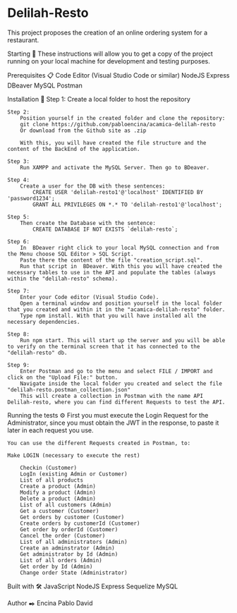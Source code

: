 # Delilah-Resto
This project proposes the creation of an online ordering system for a restaurant.

Starting  🚀
These instructions will allow you to get a copy of the project running on your local machine for development and testing purposes.

Prerequisites 📋
    Code Editor (Visual Studio Code or similar)
    NodeJS
    Express
    DBeaver
    MySQL
    Postman

Installation 🔧
    Step 1:
        Create a local folder to host the repository

    Step 2:
        Position yourself in the created folder and clone the repository:
        git clone https://github.com/pabloencina/acamica-delilah-resto
        Or download from the Github site as .zip

        With this, you will have created the file structure and the content of the BackEnd of the application.

    Step 3:
        Run XAMPP and activate the MySQL Server. Then go to BDeaver.
    
    Step 4:
        Create a user for the DB with these sentences:
            CREATE USER 'delilah-resto1'@'localhost' IDENTIFIED BY 'password1234';
            GRANT ALL PRIVILEGES ON *.* TO 'delilah-resto1'@'localhost';

    Step 5:
        Then create the Database with the sentence:
            CREATE DATABASE IF NOT EXISTS `delilah-resto`;

    Step 6:
        In  BDeaver right click to your local MySQL connection and from the Menu choose SQL Editor > SQL Script.
        Paste there the content of the file "creation_script.sql".
        Run that script in  BDeaver. With this you will have created the necessary tables to use in the API and populate the tables (always within the "delilah-resto" schema).

    Step 7:
        Enter your Code editor (Visual Studio Code).
        Open a terminal window and position yourself in the local folder that you created and within it in the "acamica-delilah-resto" folder.
        Type npm install. With that you will have installed all the necessary dependencies.

    Step 8:
        Run npm start. This will start up the server and you will be able to verify on the terminal screen that it has connected to the "delilah-resto" db.

    Step 9:
        Enter Postman and go to the menu and select FILE / IMPORT and click on the "Upload File:" button.
        Navigate inside the local folder you created and select the file "delilah-resto.postman_collection.json"
        This will create a collection in Postman with the name API Delilah-resto, where you can find different Requests to test the API.

Running the tests ⚙️
    First you must execute the Login Request for the Administrator, since you must obtain the JWT in the response, to paste it later in each request you use.

    You can use the different Requests created in Postman, to:

    Make LOGIN (necessary to execute the rest)

        Checkin (Customer)
        LogIn (existing Admin or Customer)
        List of all products
        Create a product (Admin)
        Modify a product (Admin)
        Delete a product (Admin)
        List of all customers (Admin)
        Get a customer (Customer)
        Get orders by customer (Customer)
        Create orders by customerId (Customer)
        Get order by orderId (Customer)
        Cancel the order (Customer)
        List of all administrators (Admin)
        Create an adminstrator (Admin)
        Get administrator by Id (Admin)
        List of all orders (Admin)
        Get order by Id (Admin)
        Change order State (Administrator)

Built with 🛠️
    JavaScript
    NodeJS
    Express
    Sequelize
    MySQL

Author ✒️
    Encina Pablo David
